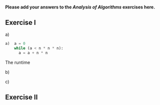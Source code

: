 #### Please add your answers to the ***Analysis of  Algorithms*** exercises here.

## Exercise I

a)
```python
a)  a = 0
    while (a < n * n * n):
      a = a + n * n
```

The runtime


b)


c)

## Exercise II


